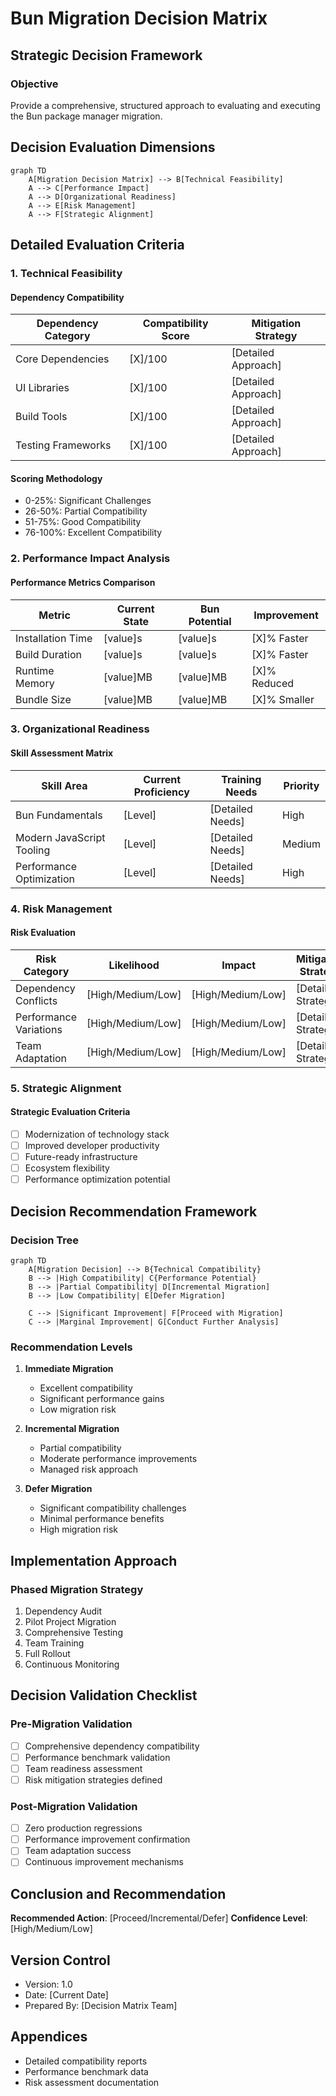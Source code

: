 # Bun Migration Decision Matrix

## Strategic Decision Framework

### Objective
Provide a comprehensive, structured approach to evaluating and executing the Bun package manager migration.

## Decision Evaluation Dimensions

```mermaid
graph TD
    A[Migration Decision Matrix] --> B[Technical Feasibility]
    A --> C[Performance Impact]
    A --> D[Organizational Readiness]
    A --> E[Risk Management]
    A --> F[Strategic Alignment]
```

## Detailed Evaluation Criteria

### 1. Technical Feasibility

#### Dependency Compatibility
| Dependency Category | Compatibility Score | Mitigation Strategy |
|--------------------|---------------------|---------------------|
| Core Dependencies | [X]/100 | [Detailed Approach] |
| UI Libraries | [X]/100 | [Detailed Approach] |
| Build Tools | [X]/100 | [Detailed Approach] |
| Testing Frameworks | [X]/100 | [Detailed Approach] |

#### Scoring Methodology
- 0-25%: Significant Challenges
- 26-50%: Partial Compatibility
- 51-75%: Good Compatibility
- 76-100%: Excellent Compatibility

### 2. Performance Impact Analysis

#### Performance Metrics Comparison
| Metric | Current State | Bun Potential | Improvement |
|--------|--------------|--------------|-------------|
| Installation Time | [value]s | [value]s | [X]% Faster |
| Build Duration | [value]s | [value]s | [X]% Faster |
| Runtime Memory | [value]MB | [value]MB | [X]% Reduced |
| Bundle Size | [value]MB | [value]MB | [X]% Smaller |

### 3. Organizational Readiness

#### Skill Assessment Matrix
| Skill Area | Current Proficiency | Training Needs | Priority |
|------------|---------------------|----------------|----------|
| Bun Fundamentals | [Level] | [Detailed Needs] | High |
| Modern JavaScript Tooling | [Level] | [Detailed Needs] | Medium |
| Performance Optimization | [Level] | [Detailed Needs] | High |

### 4. Risk Management

#### Risk Evaluation
| Risk Category | Likelihood | Impact | Mitigation Strategy | Residual Risk |
|--------------|------------|--------|---------------------|---------------|
| Dependency Conflicts | [High/Medium/Low] | [High/Medium/Low] | [Detailed Strategy] | [Low/Medium/High] |
| Performance Variations | [High/Medium/Low] | [High/Medium/Low] | [Detailed Strategy] | [Low/Medium/High] |
| Team Adaptation | [High/Medium/Low] | [High/Medium/Low] | [Detailed Strategy] | [Low/Medium/High] |

### 5. Strategic Alignment

#### Strategic Evaluation Criteria
- [ ] Modernization of technology stack
- [ ] Improved developer productivity
- [ ] Future-ready infrastructure
- [ ] Ecosystem flexibility
- [ ] Performance optimization potential

## Decision Recommendation Framework

### Decision Tree
```mermaid
graph TD
    A[Migration Decision] --> B{Technical Compatibility}
    B --> |High Compatibility| C{Performance Potential}
    B --> |Partial Compatibility| D[Incremental Migration]
    B --> |Low Compatibility| E[Defer Migration]
    
    C --> |Significant Improvement| F[Proceed with Migration]
    C --> |Marginal Improvement| G[Conduct Further Analysis]
```

### Recommendation Levels
1. **Immediate Migration**
   - Excellent compatibility
   - Significant performance gains
   - Low migration risk

2. **Incremental Migration**
   - Partial compatibility
   - Moderate performance improvements
   - Managed risk approach

3. **Defer Migration**
   - Significant compatibility challenges
   - Minimal performance benefits
   - High migration risk

## Implementation Approach

### Phased Migration Strategy
1. Dependency Audit
2. Pilot Project Migration
3. Comprehensive Testing
4. Team Training
5. Full Rollout
6. Continuous Monitoring

## Decision Validation Checklist

### Pre-Migration Validation
- [ ] Comprehensive dependency compatibility
- [ ] Performance benchmark validation
- [ ] Team readiness assessment
- [ ] Risk mitigation strategies defined

### Post-Migration Validation
- [ ] Zero production regressions
- [ ] Performance improvement confirmation
- [ ] Team adaptation success
- [ ] Continuous improvement mechanisms

## Conclusion and Recommendation
**Recommended Action**: [Proceed/Incremental/Defer]
**Confidence Level**: [High/Medium/Low]

## Version Control
- Version: 1.0
- Date: [Current Date]
- Prepared By: [Decision Matrix Team]

## Appendices
- Detailed compatibility reports
- Performance benchmark data
- Risk assessment documentation